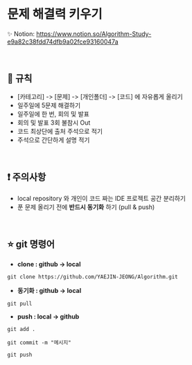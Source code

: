 # 문제 해결력 키우기

✨ Notion: https://www.notion.so/Algorithm-Study-e9a82c38fdd74dfb9a02fce93160047a

<br>

## :book: 규칙

- [카테고리] -> [문제] -> [개인폴더] -> [코드] 에 자유롭게 올리기
- 일주일에 5문제 해결하기
- 일주일에 한 번, 회의 및 발표
- 회의 및 발표 3회 불참시 Out
- 코드 최상단에 출처 주석으로 적기
- 주석으로 간단하게 설명 적기

<br>

## :exclamation: 주의사항

- local repository 와 개인이 코드 짜는 IDE 프로젝트 공간 분리하기
- 푼 문제 올리기 전에 <b>반드시 동기화</b> 하기 (pull & push)

<br>

## :star: git 명령어

- <b>clone : github → local</b>
```
git clone https://github.com/YAEJIN-JEONG/Algorithm.git
```
- <b>동기화 : github → local</b>
```
git pull
```
- <b>push : local → github</b>
```
git add .
```
```
git commit -m "메시지"
```
```
git push
```
